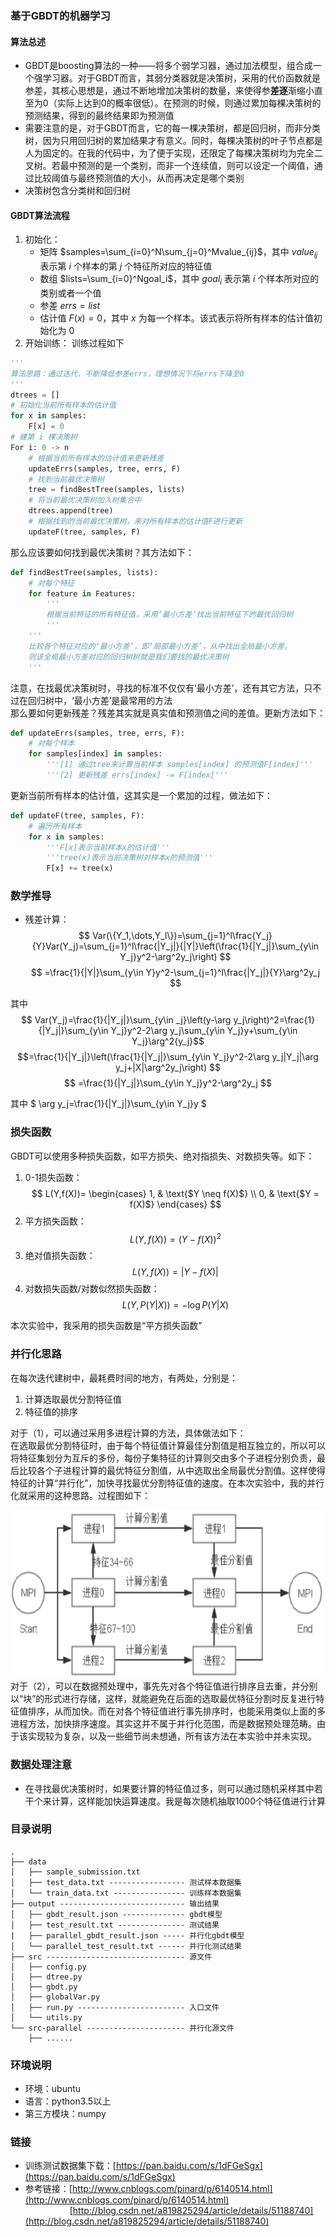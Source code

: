 ### 基于GBDT的机器学习
#### 算法总述
- GBDT是boosting算法的一种——将多个弱学习器，通过加法模型，组合成一个强学习器。对于GBDT而言，其弱分类器就是决策树，采用的代价函数就是参差，其核心思想是，通过不断地增加决策树的数量，来使得参**差逐**渐缩小直至为0（实际上达到0的概率很低）。在预测的时候，则通过累加每棵决策树的预测结果，得到的最终结果即为预测值
- 需要注意的是，对于GBDT而言，它的每一棵决策树，都是回归树，而非分类树，因为只用回归树的累加结果才有意义。同时，每棵决策树的叶子节点都是人为固定的。在我的代码中，为了便于实现，还限定了每棵决策树均为完全二叉树。若最中预测的是一个类别，而非一个连续值，则可以设定一个阈值，通过比较阈值与最终预测值的大小，从而再决定是哪个类别
- 决策树包含分类树和回归树

#### GBDT算法流程
1. 初始化：
    - 矩阵 $samples=\sum_{i=0}^N\sum_{j=0}^Mvalue_{ij}$，其中 $value_{ij}$ 表示第 $i$ 个样本的第 $j$ 个特征所对应的特征值
    - 数组 $lists=\sum_{i=0}^Ngoal_i$，其中 $goal_i$ 表示第 $i$ 个样本所对应的类别或者一个值
    - 参差 $errs=list$
    - 估计值 $F(x)=0$，其中 $x$ 为每一个样本。该式表示将所有样本的估计值初始化为 $0$
2. 开始训练：
训练过程如下
```python
'''
算法思路：通过迭代，不断降低参差errs，理想情况下将errs下降至0
'''
dtrees = []
# 初始化当前所有样本的估计值
for x in samples:
    F[x] = 0
# 建第 i 棵决策树
For i: 0 -> n
    # 根据当前所有样本的估计值来更新残差
    updateErrs(samples, tree, errs, F)
    # 找到当前最优决策树
    tree = findBestTree(samples, lists)
    # 将当前最优决策树加入树集合中
    dtrees.append(tree)
    # 根据找到的当前最优决策树，来对所有样本的估计值F进行更新
    updateF(tree, samples, F)
```
那么应该要如何找到最优决策树？其方法如下：
```python
def findBestTree(samples, lists):
    # 对每个特征
    for feature in Features:
        '''
        根据当前特征的所有特征值，采用‘最小方差’找出当前特征下的最优回归树
        '''
    '''
    比较各个特征对应的‘最小方差’，即‘局部最小方差’，从中找出全局最小方差，
    则该全局最小方差对应的回归树树就是我们要找的最优决策树
    '''
```
注意，在找最优决策树时，寻找的标准不仅仅有‘最小方差’，还有其它方法，只不过在回归树中，‘最小方差’是最常用的方法<br />
那么要如何更新残差？残差其实就是真实值和预测值之间的差值。更新方法如下：
```python
def updateErrs(samples, tree, errs, F):
    # 对每个样本
    for samples[index] in samples:
        '''[1] 通过tree来计算当前样本 samples[index] 的预测值F[index]'''
        '''[2] 更新残差 errs[index] -= F[index]'''
```
更新当前所有样本的估计值，这其实是一个累加的过程，做法如下：
```python
def updateF(tree, samples, F):
    # 遍历所有样本
    for x in samples:
        '''F[x]表示当前样本x的估计值'''
        '''tree(x)表示当前决策树对样本x的预测值'''
        F[x] += tree(x)
```
### 数学推导
- 残差计算：$$ Var(\{Y_1,\dots,Y_l\})=\sum_{j=1}^l\frac{Y_j}{Y}Var(Y_j)=\sum_{j=1}^l\frac{|Y_j|}{|Y|}\left(\frac{1}{|Y_j|}\sum_{y\in Y_j}y^2-\arg^2y_j\right) $$
$$ =\frac{1}{|Y|}\sum_{y\in Y}y^2-\sum_{j=1}^l\frac{|Y_j|}{Y}\arg^2y_j $$

其中
$$ Var(Y_j)=\frac{1}{|Y_j|}\sum_{y\in _j}\left(y-\arg y_j\right)^2=\frac{1}{|Y_j|}\sum_{y\in Y_j}y^2-2\arg y_j\sum_{y\in Y_j}y+\sum_{y\in Y_j}\arg^2{y_j}$$
$$=\frac{1}{|Y_j|}\left(\frac{1}{|Y_j|}\sum_{y\in Y_j}y^2-2\arg y_j|Y_j|\arg y_j+|X|\arg^2y_j\right) $$
$$ =\frac{1}{|Y_j|}\sum_{y\in Y_j}y^2-\arg^2y_j $$

其中 $ \arg y_j=\frac{1}{|Y_j|}\sum_{y\in Y_j}y $

### 损失函数
GBDT可以使用多种损失函数，如平方损失、绝对指损失、对数损失等。如下：

1. 0-1损失函数：
$$
L(Y,f(X))=
\begin{cases}
1, & \text{$Y \neq f(X)$} \\
0, & \text{$Y = f(X)$}
\end{cases}
$$
2. 平方损失函数：
$$
L(Y,f(X))=(Y-f(X))^2
$$
3. 绝对值损失函数：
$$
L(Y,f(X))=\left|Y-f(X)\right|
$$
4. 对数损失函数/对数似然损失函数：
$$
L(Y,P(Y|X))=-\log P(Y|X)
$$

本次实验中，我采用的损失函数是“平方损失函数”

### 并行化思路
在每次迭代建树中，最耗费时间的地方，有两处，分别是：

1. 计算选取最优分割特征值
2. 特征值的排序

对于（1），可以通过采用多进程计算的方法，具体做法如下：<br />
在选取最优分割特征时，由于每个特征值计算最佳分割值是相互独立的，所以可以将特征集划分为互斥的多份，每份子集特征的计算则交由多个子进程分别负责，最后比较各个子进程计算的最优特征分割值，从中选取出全局最优分割值。这样使得特征的计算“并行化”，加快寻找最优分割特征值的速度。在本次实验中，我的并行化就采用的这种思路。过程图如下：
<center>
<img src="screehshot/mpi.png" width="500"/>
</center>
对于（2），可以在数据预处理中，事先先对各个特征值进行排序且去重，并分别以“块”的形式进行存储，这样，就能避免在后面的选取最优特征分割时反复进行特征值排序，从而加快。而在对各个特征值进行事先排序时，也能采用类似上面的多进程方法，加快排序速度。其实这并不属于并行化范围，而是数据预处理范畴。由于该实现较为复杂，以及一些细节尚未想通，所有该方法在本实验中并未实现。

### 数据处理注意
- 在寻找最优决策树时，如果要计算的特征值过多，则可以通过随机采样其中若干个来计算，这样能加快运算速度。我是每次随机抽取1000个特征值进行计算

### 目录说明
```
.
├── data
│   ├── sample_submission.txt 
│   ├── test_data.txt ----------------- 测试样本数据集
│   └── train_data.txt ---------------- 训练样本数据集
├── output ---------------------------- 输出结果
│   ├── gbdt_result.json -------------- gbdt模型
│   ├── test_result.txt --------------- 测试结果
|   ├── parallel_gbdt_result.json ----- 并行化gbdt模型
│   └── parallel_test_result.txt ------ 并行化测试结果
├── src ------------------------------- 源文件
│   ├── config.py
│   ├── dtree.py
│   ├── gbdt.py
│   ├── globalVar.py
│   ├── run.py ------------------------ 入口文件
│   └── utils.py
└── src-parallel ---------------------- 并行化源文件
    ├── ......
```

### 环境说明
- 环境：ubuntu
- 语言：python3.5以上
- 第三方模块：numpy

### 链接
- 训练测试数据集下载：[https://pan.baidu.com/s/1dFGeSgx](https://pan.baidu.com/s/1dFGeSgx)
- 参考链接：[http://www.cnblogs.com/pinard/p/6140514.html](http://www.cnblogs.com/pinard/p/6140514.html) <br />
&nbsp;&nbsp;&nbsp;&nbsp;&nbsp;&nbsp;&nbsp;&nbsp;&nbsp;&nbsp;&nbsp;&nbsp;&nbsp;&nbsp;&nbsp;&nbsp;&nbsp;&nbsp;[http://blog.csdn.net/a819825294/article/details/51188740](http://blog.csdn.net/a819825294/article/details/51188740)
